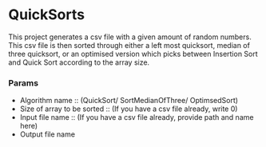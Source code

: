 # QuickSorts

This project generates a csv file with a given amount of random numbers. 
This csv file is then sorted through either a left most quicksort, median 
of three quicksort, or an optimised version which picks between Insertion 
Sort and Quick Sort according to the array size.

### Params

- Algorithm name :: (QuickSort/ SortMedianOfThree/ OptimsedSort)
- Size of array to be sorted :: (If you have a csv file already, write 0)
- Input file name :: (If you have a csv file already, provide path and name here)
- Output file name